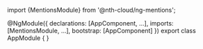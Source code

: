 import {MentionsModule} from '@nth-cloud/ng-mentions';

@NgModule({
  declarations: [AppComponent, ...],
  imports: [MentionsModule, ...],
  bootstrap: [AppComponent]
})
export class AppModule {
}
